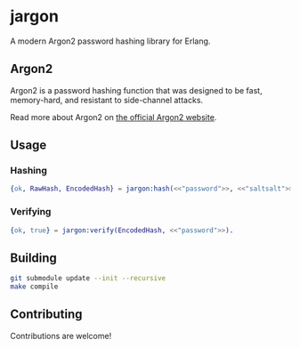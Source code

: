 # jargon

A modern Argon2 password hashing library for Erlang.

## Argon2

Argon2 is a password hashing function that was designed to be fast, memory-hard, and resistant to side-channel attacks.

Read more about Argon2 on [the official Argon2 website](https://github.com/P-H-C/phc-winner-argon2).

## Usage

### Hashing

```erlang
{ok, RawHash, EncodedHash} = jargon:hash(<<"password">>, <<"saltsalt">>, argon2d, 32, 12, 1, 32).
```

### Verifying

```erlang
{ok, true} = jargon:verify(EncodedHash, <<"password">>).
```

## Building

```bash
git submodule update --init --recursive
make compile
```

## Contributing

Contributions are welcome!
